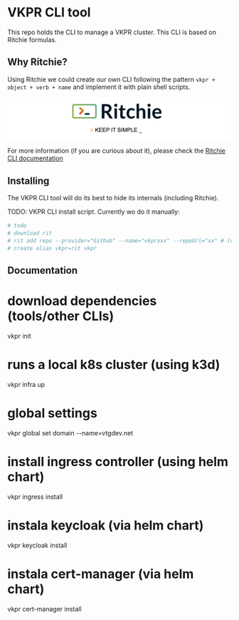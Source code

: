 # VKPR CLI tool

This repo holds the CLI to manage a VKPR cluster. This CLI is based on Ritchie formulas.

## Why Ritchie?

Using Ritchie we could create our own CLI following the pattern `vkpr + object + verb + name` and implement it with plain shell scripts.

![Rit banner](/docs/img/ritchie-banner.png)

For more information (if you are curious about it), please check the [Ritchie CLI documentation](https://docs.ritchiecli.io)

## Installing

The VKPR CLI tool will do its best to hide its internals (including Ritchie).

TODO: VKPR CLI install script. Currently wo do it manually:

```sh
# todo
# download rit
# rit add repo --provider="Github" --name="vkprxxx" --repoUrl="xx" # (url do vkpr-cli no github)
# create alias vkpr=rit vkpr
```

## Documentation

# download dependencies (tools/other CLIs)
vkpr init
# runs a local k8s cluster (using k3d)
vkpr infra up
# global settings
vkpr global set domain --name=vtgdev.net
# install ingress controller (using helm chart)
vkpr ingress install

# instala keycloak (via helm chart)
vkpr keycloak install
# instala cert-manager (via helm chart)
vkpr cert-manager install







